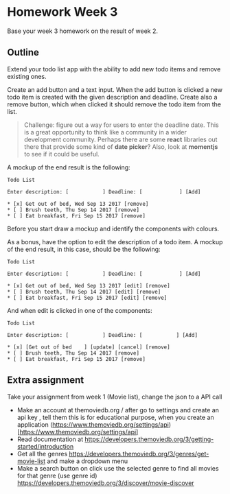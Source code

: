 # Homework Week 3

Base your week 3 homework on the result of week 2.

## Outline

Extend your todo list app with the ability to add new todo items and remove existing ones.

Create an add button and a text input. When the add button is clicked a new todo item is created with the given
description and deadline. Create also a remove button, which when clicked it should remove the todo item from the list.

> Challenge: figure out a way for users to enter the deadline date. This is a great opportunity to think like a community in a wider development community. Perhaps there are some **react** libraries out there that provide some kind of **date picker**? Also, look at **momentjs** to see if it could be useful.

A mockup of the end result is the following:

```
Todo List

Enter description: [           ] Deadline: [            ] [Add]

* [x] Get out of bed, Wed Sep 13 2017 [remove]
* [ ] Brush teeth, Thu Sep 14 2017 [remove]
* [ ] Eat breakfast, Fri Sep 15 2017 [remove]
```

Before you start draw a mockup and identify the components with colours.

As a bonus, have the option to edit the description of a todo item. A mockup of the end result, in this case, should be the following:

```
Todo List

Enter description: [           ] Deadline: [            ] [Add]

* [x] Get out of bed, Wed Sep 13 2017 [edit] [remove]
* [ ] Brush teeth, Thu Sep 14 2017 [edit] [remove]
* [ ] Eat breakfast, Fri Sep 15 2017 [edit] [remove]
```

And when edit is clicked in one of the components:

```
Todo List

Enter description: [           ] Deadline: [           ] [Add]

* [x] [Get out of bed    ] [update] [cancel] [remove]
* [ ] Brush teeth, Thu Sep 14 2017 [remove]
* [ ] Eat breakfast, Fri Sep 15 2017 [remove]
```


## Extra assignment

Take your assignment from week 1 (Movie list), change the json to a API call 
- Make an account at themoviedb.org / after go to settings and create an api key , tell them this is for educational purpose, when you create an application (https://www.themoviedb.org/settings/api)[https://www.themoviedb.org/settings/api]
- Read documentation at https://developers.themoviedb.org/3/getting-started/introduction
- Get all the genres https://developers.themoviedb.org/3/genres/get-movie-list and make a dropdown menu 
- Make a search button on click use the selected genre to find all movies for that genre (use genre id) https://developers.themoviedb.org/3/discover/movie-discover